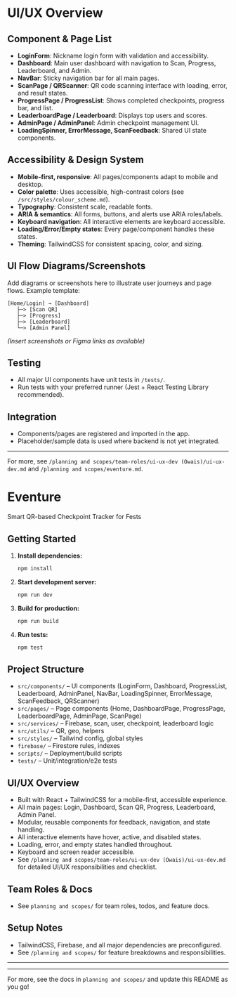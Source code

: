 # UI/UX Overview

## Component & Page List

- **LoginForm**: Nickname login form with validation and accessibility.
- **Dashboard**: Main user dashboard with navigation to Scan, Progress, Leaderboard, and Admin.
- **NavBar**: Sticky navigation bar for all main pages.
- **ScanPage / QRScanner**: QR code scanning interface with loading, error, and result states.
- **ProgressPage / ProgressList**: Shows completed checkpoints, progress bar, and list.
- **LeaderboardPage / Leaderboard**: Displays top users and scores.
- **AdminPage / AdminPanel**: Admin checkpoint management UI.
- **LoadingSpinner, ErrorMessage, ScanFeedback**: Shared UI state components.

## Accessibility & Design System

- **Mobile-first, responsive**: All pages/components adapt to mobile and desktop.
- **Color palette**: Uses accessible, high-contrast colors (see `/src/styles/colour_scheme.md`).
- **Typography**: Consistent scale, readable fonts.
- **ARIA & semantics**: All forms, buttons, and alerts use ARIA roles/labels.
- **Keyboard navigation**: All interactive elements are keyboard accessible.
- **Loading/Error/Empty states**: Every page/component handles these states.
- **Theming**: TailwindCSS for consistent spacing, color, and sizing.

## UI Flow Diagrams/Screenshots

Add diagrams or screenshots here to illustrate user journeys and page flows. Example template:

```
[Home/Login] → [Dashboard]
   ├─> [Scan QR]
   ├─> [Progress]
   ├─> [Leaderboard]
   └─> [Admin Panel]
```

*(Insert screenshots or Figma links as available)*

## Testing

- All major UI components have unit tests in `/tests/`.
- Run tests with your preferred runner (Jest + React Testing Library recommended).

## Integration

- Components/pages are registered and imported in the app.
- Placeholder/sample data is used where backend is not yet integrated.

---

For more, see `/planning and scopes/team-roles/ui-ux-dev (Owais)/ui-ux-dev.md` and `/planning and scopes/eventure.md`.
# Eventure

Smart QR-based Checkpoint Tracker for Fests

## Getting Started

1. **Install dependencies:**
   ```powershell
   npm install
   ```
2. **Start development server:**
   ```powershell
   npm run dev
   ```
3. **Build for production:**
   ```powershell
   npm run build
   ```
4. **Run tests:**
   ```powershell
   npm test
   ```


## Project Structure

- `src/components/` – UI components (LoginForm, Dashboard, ProgressList, Leaderboard, AdminPanel, NavBar, LoadingSpinner, ErrorMessage, ScanFeedback, QRScanner)
- `src/pages/` – Page components (Home, DashboardPage, ProgressPage, LeaderboardPage, AdminPage, ScanPage)
- `src/services/` – Firebase, scan, user, checkpoint, leaderboard logic
- `src/utils/` – QR, geo, helpers
- `src/styles/` – Tailwind config, global styles
- `firebase/` – Firestore rules, indexes
- `scripts/` – Deployment/build scripts
- `tests/` – Unit/integration/e2e tests


## UI/UX Overview

- Built with React + TailwindCSS for a mobile-first, accessible experience.
- All main pages: Login, Dashboard, Scan QR, Progress, Leaderboard, Admin Panel.
- Modular, reusable components for feedback, navigation, and state handling.
- All interactive elements have hover, active, and disabled states.
- Loading, error, and empty states handled throughout.
- Keyboard and screen reader accessible.
- See `/planning and scopes/team-roles/ui-ux-dev (Owais)/ui-ux-dev.md` for detailed UI/UX responsibilities and checklist.

## Team Roles & Docs
- See `planning and scopes/` for team roles, todos, and feature docs.

## Setup Notes
- TailwindCSS, Firebase, and all major dependencies are preconfigured.
- See `/planning and scopes/` for feature breakdowns and responsibilities.

---


---

For more, see the docs in `planning and scopes/` and update this README as you go!
